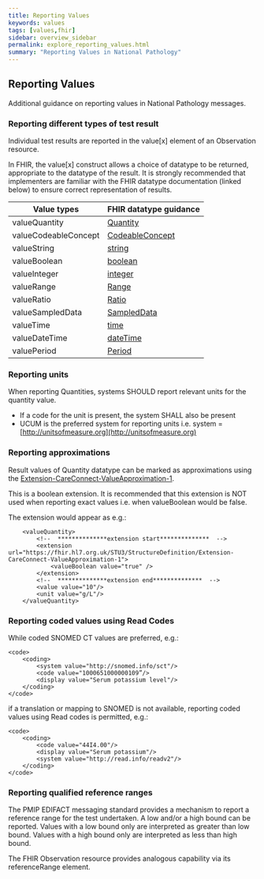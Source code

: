 ```yaml
---
title: Reporting Values
keywords: values
tags: [values,fhir]
sidebar: overview_sidebar
permalink: explore_reporting_values.html
summary: "Reporting Values in National Pathology"
---
```



## Reporting Values ##

Additional guidance on reporting values in National Pathology messages.

### Reporting different types of test result ###

Individual test results are reported in the value[x] element of an Observation resource.

In FHIR, the value[x] construct allows a choice of datatype to be returned, appropriate to the datatype of the result. It is strongly recommended that implementers are familiar with the FHIR datatype documentation (linked below) to ensure correct representation of results.

| Value types           | FHIR datatype guidance    |
| --- | --- |
| valueQuantity         | [Quantity](https://hl7.org/fhir/r4/datatypes.html#Quantity)                   |
| valueCodeableConcept  | [CodeableConcept](https://hl7.org/fhir/r4/datatypes.html#CodeableConcept)     |
| valueString           | [string](https://hl7.org/fhir/r4/datatypes.html#string)                       |
| valueBoolean          | [boolean](https://hl7.org/fhir/r4/datatypes.html#boolean)                     |
| valueInteger          | [integer](https://hl7.org/fhir/r4/datatypes.html#integer)                     |
| valueRange            | [Range](https://hl7.org/fhir/r4/datatypes.html#Range)                         |
| valueRatio            | [Ratio](https://hl7.org/fhir/r4/datatypes.html#Ratio)                         |
| valueSampledData      | [SampledData](https://hl7.org/fhir/r4/datatypes.html#SampledData)             |
| valueTime             | [time](https://hl7.org/fhir/r4/datatypes.html#time)                           |
| valueDateTime         | [dateTime](https://hl7.org/fhir/r4/datatypes.html#dateTime)                   |
| valuePeriod           | [Period](https://hl7.org/fhir/r4/datatypes.html#Period)                       |

### Reporting units

When reporting Quantities, systems SHOULD report relevant units for the quantity value.
- If a code for the unit is present, the system SHALL also be present
- UCUM is the preferred system for reporting units i.e. system = [http://unitsofmeasure.org](http://unitsofmeasure.org)


### Reporting approximations

Result values of Quantity datatype can be marked as approximations using the [Extension-CareConnect-ValueApproximation-1](https://fhir.hl7.org.uk/STU3/StructureDefinition/Extension-CareConnect-ValueApproximation-1).

This is a boolean extension. It is recommended that this extension is NOT used when reporting exact values i.e. when valueBoolean would be false.

The extension would appear as e.g.:
```
    <valueQuantity>
        <!--  **************extension start**************  -->
        <extension url="https://fhir.hl7.org.uk/STU3/StructureDefinition/Extension-CareConnect-ValueApproximation-1">
            <valueBoolean value="true" />
        </extension>
        <!--  **************extension end**************  -->
        <value value="10"/>
        <unit value="g/L"/>        
    </valueQuantity>
```

### Reporting coded values using Read Codes ###

While coded SNOMED CT values are preferred, e.g.:

```
<code>
    <coding>
        <system value="http://snomed.info/sct"/>
        <code value="1000651000000109”/>
        <display value="Serum potassium level"/>
    </coding>
</code>
```

if a translation or mapping to SNOMED is not available, reporting coded values using Read codes is permitted, e.g.:

```
<code>
    <coding>
        <code value="44I4.00"/>
        <display value="Serum potassium"/>
        <system value="http://read.info/readv2"/>
    </coding>
</code>
```


### Reporting qualified reference ranges ###

The PMIP EDIFACT messaging standard provides a mechanism to report a reference range for the test undertaken. A low and/or a high bound can be reported. Values with a low bound only are interpreted as greater than low bound. Values with a high bound only are interpreted as less than high bound. 

The FHIR Observation resource provides analogous capability via its referenceRange element.